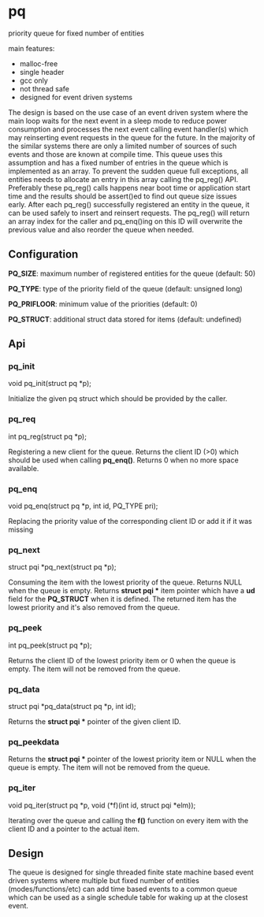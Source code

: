 # pq
priority queue for fixed number of entities

main features:

- malloc-free
- single header
- gcc only
- not thread safe
- designed for event driven systems

The design is based on the use case of an event driven system where the main loop waits for the next event in a sleep mode to reduce power consumption and processes the next event calling event handler(s) which may reinserting event requests in the queue for the future. In the majority of the similar systems there are only a limited number of sources of such events and those are known at compile time. This queue uses this assumption and has a fixed number of entries in the queue which is implemented as an array. To prevent the sudden queue full exceptions, all entities needs to allocate an entry in this array calling the pq_reg() API. Preferably these pq_reg() calls happens near boot time or application start time and the results should be assert()ed to find out queue size issues early. After each pq_reg() successfully registered an entity in the queue, it can be used safely to insert and reinsert requests. The pq_reg() will return an array index for the caller and pq_enq()ing on this ID will overwrite the previous value and also reorder the queue when needed.

## Configuration

__PQ_SIZE__: maximum number of registered entities for the queue (default: 50)

__PQ_TYPE__: type of the priority field of the queue (default: unsigned long)

__PQ_PRIFLOOR__: minimum value of the priorities (default: 0)

__PQ_STRUCT__: additional struct data stored for items (default: undefined)

## Api

### pq_init

void pq_init(struct pq *p);

Initialize the given pq struct which should be provided by the caller.

### pq_req

int pq_reg(struct pq *p);

Registering a new client for the queue. Returns the client ID (>0) which should be used when calling
__pq_enq()__. Returns 0 when no more space available.

### pq_enq

void pq_enq(struct pq *p, int id, PQ_TYPE pri);

Replacing the priority value of the corresponding client ID or add it if it was missing

### pq_next

struct pqi *pq_next(struct pq *p);

Consuming the item with the lowest priority of the queue. Returns
NULL when the queue is empty. Returns __struct pqi *__ item pointer which
have a __ud__ field for the __PQ_STRUCT__ when it is defined.
The returned item has the lowest priority and it's also removed from the queue.

### pq_peek

int pq_peek(struct pq *p);

Returns the client ID of the lowest priority item or 0 when the queue is
empty. The item will not be removed from the queue.

### pq_data

struct pqi *pq_data(struct pq *p, int id);

Returns the __struct pqi *__ pointer of the given client ID.

### pq_peekdata

Returns the __struct pqi *__ pointer of the lowest priority item or NULL when the queue is
empty. The item will not be removed from the queue.

### pq_iter

void pq_iter(struct pq *p, void (*f)(int id, struct pqi *elm));

Iterating over the queue and calling the __f()__ function on every item with the client ID and a pointer to the actual
item.

## Design

The queue is designed for single threaded finite state machine based event driven systems where multiple but fixed number of
entities (modes/functions/etc) can add time based events to a common queue which can be used as a single schedule table for 
waking up at the closest event.
